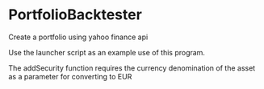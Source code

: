 # PortfolioBacktester
Create a portfolio using yahoo finance api 

Use the launcher script as an example use of this program. 

The addSecurity function requires the currency denomination of the asset as a parameter
for converting to EUR
